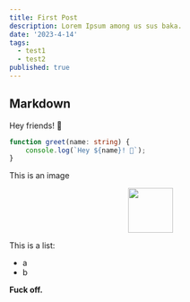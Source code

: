 ```yaml
---
title: First Post
description: Lorem Ipsum among us sus baka.
date: '2023-4-14'
tags:
  - test1
  - test2
published: true
---
```


## Markdown

Hey friends! 👋

```ts
function greet(name: string) {
	console.log(`Hey ${name}! 👋`);
}
```

This is an image

![](/favicon.png)

This is a list:

- a
- b

**Fuck off.**

<style>
  img {
    width: 5rem;
  
    display: block;
    margin-left: auto;
    margin-right: auto;
  }
</style>
